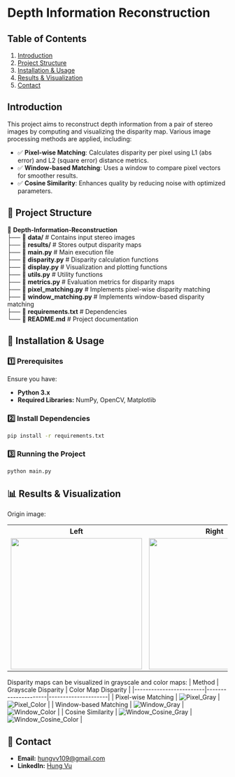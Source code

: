 # Depth Information Reconstruction

## Table of Contents

1. [Introduction](#introduction)
2. [Project Structure](#-project-structure)
3. [Installation & Usage](#-installation--usage)
4. [Results & Visualization](#-results--visualization)
5. [Contact](#-contact)

## Introduction
This project aims to reconstruct depth information from a pair of stereo images by computing and visualizing the disparity map. Various image processing methods are applied, including:

- ✅ **Pixel-wise Matching**: Calculates disparity per pixel using L1 (abs error) and L2 (square error) distance metrics.
- ✅ **Window-based Matching**: Uses a window to compare pixel vectors for smoother results.
- ✅ **Cosine Similarity**: Enhances quality by reducing noise with optimized parameters.

## 📂 Project Structure
📂 **Depth-Information-Reconstruction**  
 ├── 📁 **data/**                 # Contains input stereo images  
 ├── 📁 **results/**              # Stores output disparity maps  
 ├── 📜 **main.py**               # Main execution file  
 ├── 📜 **disparity.py**          # Disparity calculation functions  
 ├── 📜 **display.py**            # Visualization and plotting functions  
 ├── 📜 **utils.py**              # Utility functions  
 ├── 📜 **metrics.py**            # Evaluation metrics for disparity maps  
 ├── 📜 **pixel_matching.py**     # Implements pixel-wise disparity matching  
 ├── 📜 **window_matching.py**    # Implements window-based disparity matching  
 ├── 📜 **requirements.txt**      # Dependencies  
 └── 📜 **README.md**             # Project documentation 

## 🚀 Installation & Usage

### 1️⃣ Prerequisites

Ensure you have:

- **Python 3.x**
- **Required Libraries:** NumPy, OpenCV, Matplotlib

### 2️⃣ Install Dependencies
```bash
pip install -r requirements.txt
```

### 3️⃣ Running the Project
```bash
python main.py
```

## 📊 Results & Visualization
Origin image:

<table>
  <tr>
    <th>Left</th>
    <th>Right</th>
  </tr>
  <tr>
    <td><img src="data/Aloe_left_1.png" width="300"></td>
    <td><img src="data/Aloe_right_1.png" width="300"></td>
  </tr>
</table>

Disparity maps can be visualized in grayscale and color maps:
| Method                  | Grayscale Disparity | Color Map Disparity |
|-------------------------|---------------------|---------------------|
| Pixel-wise Matching     | ![Pixel_Gray](result/pixel_gray.png) | ![Pixel_Color](result/pixel_color.png) |
| Window-based Matching   | ![Window_Gray](result/window_gray.png) | ![Window_Color](result/window_color.png) |
| Cosine Similarity       | ![Window_Cosine_Gray](result/window_cosine_gray.png) | ![Window_Cosine_Color](result/window_cosine_color.png) |

## 📩 Contact
- **Email:** [hungvv109@gmail.com](mailto:hungvv109@gmail.com)
- **LinkedIn:** [Hung Vu](https://www.linkedin.com/in/hung-vu-70b472282/?originalSubdomain=vn)
